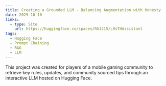 ```yaml
---
title: Creating a Grounded LLM - Balancing Augmentation with Honesty
date: 2025-10-10
links:
  - type: Site
    url: https://huggingface.co/spaces/Rb1215/LRsTHAssistant
tags:
  - Hugging Face
  - Prompt Chaining
  - RAG
  - LLM
---
```


This project was created for players of a mobile gaming community to retrieve key rules, updates, and community sourced tips through an interactive LLM hosted on Hugging Face.

<!--more-->
